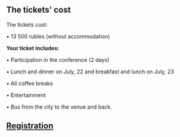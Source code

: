 
## The tickets' cost

The tickets cost:

• 13 500 rubles (without accommodation)


<b>Your ticket includes:</b>

• Participation in the conference (2 days)

• Lunch and dinner on July, 22 and breakfast and lunch on July, 23

• All coffee breaks

• Entertainment

• Bus from the city to the venue and back.


## [Registration](http://pycon.ru/2018/register/)


